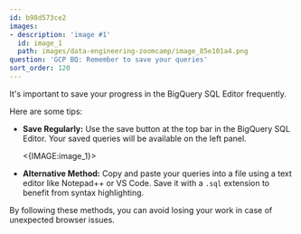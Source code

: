 ```yaml
---
id: b98d573ce2
images:
- description: 'image #1'
  id: image_1
  path: images/data-engineering-zoomcamp/image_85e101a4.png
question: 'GCP BQ: Remember to save your queries'
sort_order: 120
---
```


It's important to save your progress in the BigQuery SQL Editor frequently.

Here are some tips:

- **Save Regularly:** Use the save button at the top bar in the BigQuery SQL Editor. Your saved queries will be available on the left panel.

  <{IMAGE:image_1}>

- **Alternative Method:** Copy and paste your queries into a file using a text editor like Notepad++ or VS Code. Save it with a `.sql` extension to benefit from syntax highlighting.

By following these methods, you can avoid losing your work in case of unexpected browser issues.